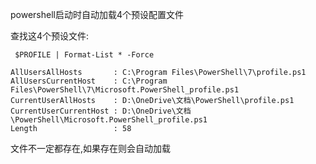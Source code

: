 powershell启动时自动加载4个预设配置文件

查找这4个预设文件:

```
 $PROFILE | Format-List * -Force
```

```shell
AllUsersAllHosts       : C:\Program Files\PowerShell\7\profile.ps1
AllUsersCurrentHost    : C:\Program Files\PowerShell\7\Microsoft.PowerShell_profile.ps1
CurrentUserAllHosts    : D:\OneDrive\文档\PowerShell\profile.ps1
CurrentUserCurrentHost : D:\OneDrive\文档\PowerShell\Microsoft.PowerShell_profile.ps1
Length                 : 58
```

文件不一定都存在,如果存在则会自动加载

